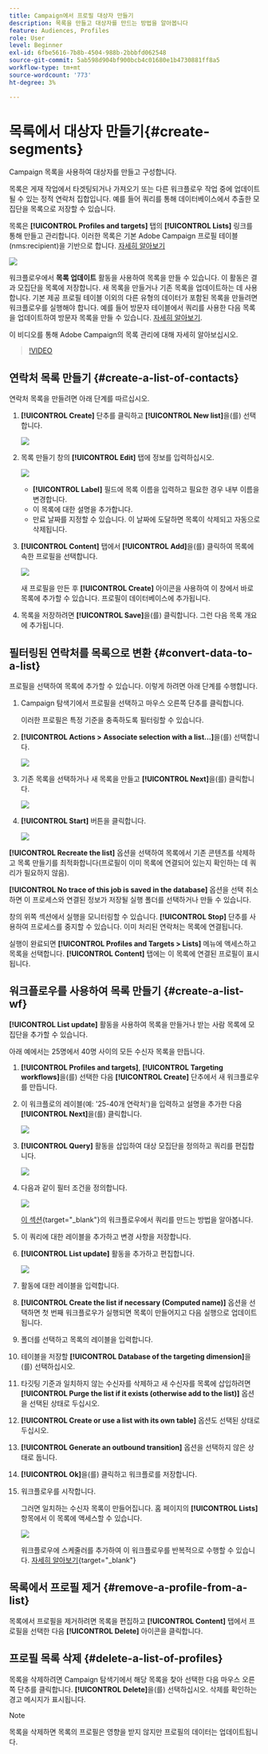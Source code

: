 ```yaml
---
title: Campaign에서 프로필 대상자 만들기
description: 목록을 만들고 대상자를 만드는 방법을 알아봅니다
feature: Audiences, Profiles
role: User
level: Beginner
exl-id: 6fbe5616-7b8b-4504-988b-2bbbfd062548
source-git-commit: 5ab598d904bf900bcb4c01680e1b4730881ff8a5
workflow-type: tm+mt
source-wordcount: '773'
ht-degree: 3%

---
```


# 목록에서 대상자 만들기{#create-segments}

Campaign 목록을 사용하여 대상자를 만들고 구성합니다.

목록은 게재 작업에서 타겟팅되거나 가져오기 또는 다른 워크플로우 작업 중에 업데이트될 수 있는 정적 연락처 집합입니다. 예를 들어 쿼리를 통해 데이터베이스에서 추출한 모집단을 목록으로 저장할 수 있습니다.

목록은 **[!UICONTROL Profiles and targets]** 탭의 **[!UICONTROL Lists]** 링크를 통해 만들고 관리합니다. 이러한 목록은 기본 Adobe Campaign 프로필 테이블(nms:recipient)을 기반으로 합니다. [자세히 알아보기](../dev/datamodel.md#ootb-profiles.md)

![](assets/list-dashboard.png)

워크플로우에서 **목록 업데이트** 활동을 사용하여 목록을 만들 수 있습니다. 이 활동은 결과 모집단을 목록에 저장합니다. 새 목록을 만들거나 기존 목록을 업데이트하는 데 사용합니다. 기본 제공 프로필 테이블 이외의 다른 유형의 데이터가 포함된 목록을 만들려면 워크플로우를 실행해야 합니다. 예를 들어 방문자 테이블에서 쿼리를 사용한 다음 목록을 업데이트하여 방문자 목록을 만들 수 있습니다. [자세히 알아보기](#create-a-list-wf).

이 비디오를 통해 Adobe Campaign의 목록 관리에 대해 자세히 알아보십시오.

>[!VIDEO](https://video.tv.adobe.com/v/334909?quality=12)


## 연락처 목록 만들기 {#create-a-list-of-contacts}

연락처 목록을 만들려면 아래 단계를 따르십시오.

1. **[!UICONTROL Create]** 단추를 클릭하고 **[!UICONTROL New list]**&#x200B;을(를) 선택합니다.

   ![](assets/new-list.png)

1. 목록 만들기 창의 **[!UICONTROL Edit]** 탭에 정보를 입력하십시오.

   ![](assets/list-details.png)

   * **[!UICONTROL Label]** 필드에 목록 이름을 입력하고 필요한 경우 내부 이름을 변경합니다.
   * 이 목록에 대한 설명을 추가합니다.
   * 만료 날짜를 지정할 수 있습니다. 이 날짜에 도달하면 목록이 삭제되고 자동으로 삭제됩니다.


1. **[!UICONTROL Content]** 탭에서 **[!UICONTROL Add]**&#x200B;을(를) 클릭하여 목록에 속한 프로필을 선택합니다.

   ![](assets/add-profiles-to-a-list.png)

   새 프로필을 만든 후 **[!UICONTROL Create]** 아이콘을 사용하여 이 창에서 바로 목록에 추가할 수 있습니다. 프로필이 데이터베이스에 추가됩니다.

1. 목록을 저장하려면 **[!UICONTROL Save]**&#x200B;을(를) 클릭합니다. 그런 다음 목록 개요에 추가됩니다.


## 필터링된 연락처를 목록으로 변환 {#convert-data-to-a-list}

프로필을 선택하여 목록에 추가할 수 있습니다. 이렇게 하려면 아래 단계를 수행합니다.

1. Campaign 탐색기에서 프로필을 선택하고 마우스 오른쪽 단추를 클릭합니다.

   이러한 프로필은 특정 기준을 충족하도록 필터링할 수 있습니다.

1. **[!UICONTROL Actions > Associate selection with a list...]**&#x200B;을(를) 선택합니다.

   ![](assets/add-selection-to-a-list.png)

1. 기존 목록을 선택하거나 새 목록을 만들고 **[!UICONTROL Next]**&#x200B;을(를) 클릭합니다.

   ![](assets/select-the-list.png)

1. **[!UICONTROL Start]** 버튼을 클릭합니다.

   ![](assets/record-a-list.png)

**[!UICONTROL Recreate the list]** 옵션을 선택하여 목록에서 기존 콘텐츠를 삭제하고 목록 만들기를 최적화합니다(프로필이 이미 목록에 연결되어 있는지 확인하는 데 쿼리가 필요하지 않음).

**[!UICONTROL No trace of this job is saved in the database]** 옵션을 선택 취소하면 이 프로세스와 연결된 정보가 저장될 실행 폴더를 선택하거나 만들 수 있습니다.

창의 위쪽 섹션에서 실행을 모니터링할 수 있습니다. **[!UICONTROL Stop]** 단추를 사용하여 프로세스를 중지할 수 있습니다. 이미 처리된 연락처는 목록에 연결됩니다.

실행이 완료되면 **[!UICONTROL Profiles and Targets > Lists]** 메뉴에 액세스하고 목록을 선택합니다. **[!UICONTROL Content]** 탭에는 이 목록에 연결된 프로필이 표시됩니다.


## 워크플로우를 사용하여 목록 만들기  {#create-a-list-wf}

**[!UICONTROL List update]** 활동을 사용하여 목록을 만들거나 받는 사람 목록에 모집단을 추가할 수 있습니다.

아래 예에서는 25명에서 40명 사이의 모든 수신자 목록을 만듭니다.

1. **[!UICONTROL Profiles and targets]**, **[!UICONTROL Targeting workflows]**&#x200B;을(를) 선택한 다음 **[!UICONTROL Create]** 단추에서 새 워크플로우를 만듭니다.
1. 이 워크플로의 레이블(예: &#39;25-40개 연락처&#39;)을 입력하고 설명을 추가한 다음 **[!UICONTROL Next]**&#x200B;을(를) 클릭합니다.

   ![](assets/targeting-wf-sample.png)

1. **[!UICONTROL Query]** 활동을 삽입하여 대상 모집단을 정의하고 쿼리를 편집합니다.

   ![](assets/targeting-wf-edit-query.png)

1. 다음과 같이 필터 조건을 정의합니다.

   ![](assets/targeting-wf-age-filter.png)

   [이 섹션](https://experienceleague.adobe.com/docs/campaign/automation/workflows/wf-activities/targeting-activities/query.html){target="_blank"}의 워크플로우에서 쿼리를 만드는 방법을 알아봅니다.

1. 이 쿼리에 대한 레이블을 추가하고 변경 사항을 저장합니다.
1. **[!UICONTROL List update]** 활동을 추가하고 편집합니다.

   ![](assets/list-update-activity.png)

1. 활동에 대한 레이블을 입력합니다.
1. **[!UICONTROL Create the list if necessary (Computed name)]** 옵션을 선택하면 첫 번째 워크플로우가 실행되면 목록이 만들어지고 다음 실행으로 업데이트됩니다.
1. 폴더를 선택하고 목록의 레이블을 입력합니다.
1. 테이블을 저장할 **[!UICONTROL Database of the targeting dimension]**&#x200B;을(를) 선택하십시오.
1. 타깃팅 기준과 일치하지 않는 수신자를 삭제하고 새 수신자를 목록에 삽입하려면 **[!UICONTROL Purge the list if it exists (otherwise add to the list)]** 옵션을 선택된 상태로 두십시오.
1. **[!UICONTROL Create or use a list with its own table]** 옵션도 선택된 상태로 두십시오.
1. **[!UICONTROL Generate an outbound transition]** 옵션을 선택하지 않은 상태로 둡니다.
1. **[!UICONTROL Ok]**&#x200B;을(를) 클릭하고 워크플로를 저장합니다.
1. 워크플로우를 시작합니다.

   그러면 일치하는 수신자 목록이 만들어집니다. 홈 페이지의 **[!UICONTROL Lists]** 항목에서 이 목록에 액세스할 수 있습니다.

   ![](assets/access-new-list.png)

   워크플로우에 스케줄러를 추가하여 이 워크플로우를 반복적으로 수행할 수 있습니다. [자세히 알아보기](https://experienceleague.adobe.com/docs/campaign/automation/workflows/wf-activities/flow-control-activities/scheduler.html){target="_blank"}

## 목록에서 프로필 제거 {#remove-a-profile-from-a-list}

목록에서 프로필을 제거하려면 목록을 편집하고 **[!UICONTROL Content]** 탭에서 프로필을 선택한 다음 **[!UICONTROL Delete]** 아이콘을 클릭합니다.

## 프로필 목록 삭제 {#delete-a-list-of-profiles}

목록을 삭제하려면 Campaign 탐색기에서 해당 목록을 찾아 선택한 다음 마우스 오른쪽 단추를 클릭합니다. **[!UICONTROL Delete]**&#x200B;을(를) 선택하십시오. 삭제를 확인하는 경고 메시지가 표시됩니다.

>[!NOTE]
>
>목록을 삭제하면 목록의 프로필은 영향을 받지 않지만 프로필의 데이터는 업데이트됩니다.
